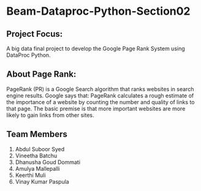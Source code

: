 # Beam-Dataproc-Python-Section02
## Project Focus:
 A big data final project to develop the Google Page Rank System using DataProc Python.
## About Page Rank:
PageRank (PR) is a Google Search algorithm that ranks websites in search engine results. Google says that: PageRank calculates a rough estimate of the importance of a website by counting the number and quality of links to that page. The basic premise is that more important websites are more likely to gain links from other sites.
## Team Members
1. Abdul Suboor Syed
2. Vineetha Batchu
3. Dhanusha Goud Dommati
4. Amulya Mallepalli
5. Keerthi Muli
7. Vinay Kumar Paspula
